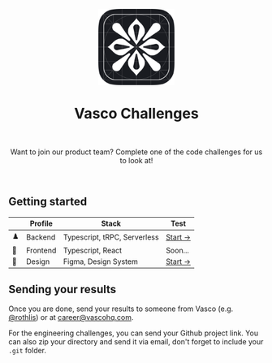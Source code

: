 <p align="center">
  <img src="https://raw.githubusercontent.com/vascohq/.github/main/profile/github-jobs-banner.png" width="150" alt="Vasco" align="center" />
</p>
<h1 align="center">Vasco Challenges</h1>
<br />
<p align="center">Want to join our product team? Complete one of the code challenges for us to look at!</p>
<br />

## Getting started

|     | Profile  | Stack                        | Test                                                                |
| --- | -------- | ---------------------------- | ------------------------------------------------------------------- |
| ♟️   | Backend  | Typescript, tRPC, Serverless | [Start →](./backend)                                                |
| 🧩   | Frontend | Typescript, React            | Soon...                                                             |
| 🎨   | Design   | Figma, Design System         | [Start →](https://www.figma.com/community/file/1150045580326520430) |
## Sending your results

Once you are done, send your results to someone from Vasco (e.g. [@rothlis](https://github.com/rothlis)) or at career@vascohq.com.

For the engineering challenges, you can send your Github project link. You can also zip your directory and send it via email, don't forget to include your `.git` folder.

